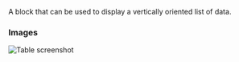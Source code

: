 A block that can be used to display a vertically oriented list of data.

### Images

![Table screenshot](https://gitlab.com/appsemble/appsemble/-/raw/0.18.19/config/assets/list.png)
